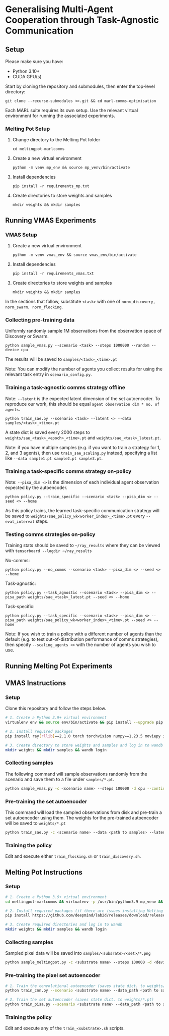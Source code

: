# Generalising Multi-Agent Cooperation through Task-Agnostic Communication

## Setup

Please make sure you have:
- Python 3.10+
- CUDA GPU(s)

Start by cloning the repository and submodules, then enter the top-level directory:

`git clone --recurse-submodules <>.git && cd marl-comms-optimisation`

Each MARL suite requires its own setup. Use the relevant virtual environment for running the associated experiments.

### Melting Pot Setup
1. Change directory to the Melting Pot folder
    
    `cd meltingpot-marlcomms`
2. Create a new virtual environment
    
    `python -m venv mp_env && source mp_venv/bin/activate`
3. Install dependencies
    
    `pip install -r requirements_mp.txt`
4. Create directories to store weights and samples
    
    `mkdir weights && mkdir samples`

## Running VMAS Experiments

### VMAS Setup
1. Create a new virtual environment
    
    `python -m venv vmas_env && source vmas_env/bin/activate`
2. Install dependencies
    
    `pip install -r requirements_vmas.txt`
3. Create directories to store weights and samples
    
    `mkdir weights && mkdir samples`

In the sections that follow, substitute `<task>` with one of `norm_discovery, norm_swarm, norm_flocking`.

### Collecting pre-training data

Uniformly randomly sample 1M observations from the observation space of Discovery or Swarm.

`python sample_vmas.py --scenario <task> --steps 1000000 --random --device cpu`

The results will be saved to `samples/<task>_<time>.pt`

Note: You can modify the number of agents you collect results for using the relevant task entry in `scenario_config.py`.

### Training a task-agnostic comms strategy offline
Note: `--latent` is the expected latent dimension of the set autoencoder. To reproduce our work, this should be equal `agent observation dim * no. of agents`.

`python train_sae.py --scenario <task> --latent <> --data samples/<task>_<time>.pt`

A state dict is saved every 2000 steps to `weights/sae_<task>_<epoch>_<time>.pt` and `weights/sae_<task>_latest.pt`.

Note: if you have multiple samples (e.g. if you want to train a strategy for 1, 2, and 3 agents), then use `train_sae_scaling.py` instead, specifying a list like `--data sample1.pt sample2.pt sample3.pt`.

### Training a task-specific comms strategy on-policy
Note: `--pisa_dim <>` is the dimension of each individual agent observation expected by the autoencoder.

`python policy.py --train_specific --scenario <task> --pisa_dim <> --seed <> --home`

As this policy trains, the learned task-specific communication strategy will be saved to `weights/sae_policy_wk<worker_index>_<time>.pt` every `--eval_interval` steps.

### Testing comms strategies on-policy

Training stats should be saved to `~/ray_results` where they can be viewed with `tensorboard --logdir ~/ray_results`

No-comms:

`python policy.py --no_comms --scenario <task> --pisa_dim <> --seed <> --home`

Task-agnostic:

`python policy.py --task_agnostic --scenario <task> --pisa_dim <> --pisa_path weights/sae_<task>_latest.pt --seed <> --home`

Task-specific:

`python policy.py --task_specific --scenario <task> --pisa_dim <> --pisa_path weights/sae_policy_wk<worker_index>_<time>.pt --seed <> --home`

Note: If you wish to train a policy with a different number of agents than the default (e.g. to test out-of-distribution performance of comms strategies), then specify `--scaling_agents <>` with the number of agents you wish to use.

## Running Melting Pot Experiments

## VMAS Instructions
### Setup
Clone this repository and follow the steps below.
```bash
# 1. Create a Python 3.9+ virtual environment
virtualenv env && source env/bin/activate && pip install --upgrade pip

# 2. Install required packages
pip install ray[rllib]==2.1.0 torch torchvision numpy==1.23.5 moviepy imageio wandb git+https://github.com/proroklab/VectorizedMultiAgentSimulator.git && pip uninstall grpcio && pip install grpcio==1.32.0

# 3. Create directory to store weights and samples and log in to wandb 
mkdir weights && mkdir samples && wandb login
```

### Collecting samples
The following command will sample observations randomly from the scenario and save them to a file under `samples/*.pt`.
```bash
python sample_vmas.py -c <scenario name> --steps 100000 -d cpu --continuous
```

### Pre-training the set autoencoder
This command will load the sampled observations from disk and pre-train a set autoencoder using them. The weights for
the pre-trained autoencoder will be saved to `weights/*.pt`
```bash
python train_sae.py -c <scenario name> --data <path to samples> --latent <latent dimension> -d <device>
```

### Training the policy
Edit and execute either `train_flocking.sh` or `train_discovery.sh`.

## Melting Pot Instructions

### Setup
```bash
# 1. Create a Python 3.9+ virtual environment
cd meltingpot-marlcomms && virtualenv -p /usr/bin/python3.9 mp_venv && source mp_venv/bin/activate && pip install --upgrade pip

# 2. Install required packages (if there are issues installing Melting Pot, do so manually following their instructions)
pip install https://github.com/deepmind/lab2d/releases/download/release_candidate_2022-03-24/dmlab2d-1.0-cp39-cp39-manylinux_2_31_x86_64.whl && pip install -e . && pip install "ray[rllib]"==2.3.1 wandb imageio moviepy torch torchvision gym

# 3. Create required directories and log in to wandb
mkdir weights && mkdir samples && wandb login
```

### Collecting samples
Sampled pixel data will be saved into `samples/<subsrate>/<set>/*.png`
```bash
python sample_meltingpot.py -c <substrate name> --steps 100000 -d <device>
```

### Pre-training the pixel set autoencoder
```bash
# 1. Train the convolutional autoencoder (saves state dict. to weights/*.pt)
python train_cnn.py --scenario <substrate name> --data_path <path to samples> --image_width <88 or 40> --latent_dim <latent dim> --device <device>

# 2. Train the set autoencoder (saves state dict. to weights/*.pt)
python train_pisa.py --scenario <substrate name> --data_path <path to samples> --cnn_path <path to Conv. AE state dict.> --image_width <88 or 40> --data_dim <latent dim of Conv. AE> --device <device>
```

### Training the policy
Edit and execute any of the `train_<substrate>.sh` scripts.